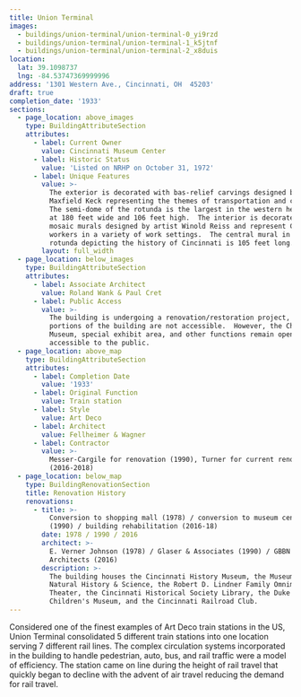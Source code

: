 ```yaml
---
title: Union Terminal
images:
  - buildings/union-terminal/union-terminal-0_yi9rzd
  - buildings/union-terminal/union-terminal-1_k5jtnf
  - buildings/union-terminal/union-terminal-2_x8duis
location:
  lat: 39.1098737
  lng: -84.53747369999996
address: '1301 Western Ave., Cincinnati, OH  45203'
draft: true
completion_date: '1933'
sections:
  - page_location: above_images
    type: BuildingAttributeSection
    attributes:
      - label: Current Owner
        value: Cincinnati Museum Center
      - label: Historic Status
        value: 'Listed on NRHP on October 31, 1972'
      - label: Unique Features
        value: >-
          The exterior is decorated with bas-relief carvings designed by
          Maxfield Keck representing the themes of transportation and commerce. 
          The semi-dome of the rotunda is the largest in the western hemisphere
          at 180 feet wide and 106 feet high.  The interior is decorated with
          mosaic murals designed by artist Winold Reiss and represent Cincinnati
          workers in a variety of work settings.  The central mural in the
          rotunda depicting the history of Cincinnati is 105 feet long.
        layout: full_width
  - page_location: below_images
    type: BuildingAttributeSection
    attributes:
      - label: Associate Architect
        value: Roland Wank & Paul Cret
      - label: Public Access
        value: >-
          The building is undergoing a renovation/restoration project, and
          portions of the building are not accessible.  However, the Children's
          Museum, special exhibit area, and other functions remain open and
          accessible to the public.
  - page_location: above_map
    type: BuildingAttributeSection
    attributes:
      - label: Completion Date
        value: '1933'
      - label: Original Function
        value: Train station
      - label: Style
        value: Art Deco
      - label: Architect
        value: Fellheimer & Wagner
      - label: Contractor
        value: >-
          Messer-Cargile for renovation (1990), Turner for current renovation
          (2016-2018)
  - page_location: below_map
    type: BuildingRenovationSection
    title: Renovation History
    renovations:
      - title: >-
          Conversion to shopping mall (1978) / conversion to museum center
          (1990) / building rehabilitation (2016-18)
        date: 1978 / 1990 / 2016
        architect: >-
          E. Verner Johnson (1978) / Glaser & Associates (1990) / GBBN
          Architects (2016)
        description: >-
          The building houses the Cincinnati History Museum, the Museum of
          Natural History & Science, the Robert D. Lindner Family Omnimax
          Theater, the Cincinnati Historical Society Library, the Duke Energy
          Children's Museum, and the Cincinnati Railroad Club.
---
```


Considered one of the finest examples of Art Deco train stations in the US, Union Terminal consolidated 5 different train stations into one location serving 7 different rail lines. The complex circulation systems incorporated in the building to handle pedestrian, auto, bus, and rail traffic were a model of efficiency. The station came on line during the height of rail travel that quickly began to decline with the advent of air travel reducing the demand for rail travel.
